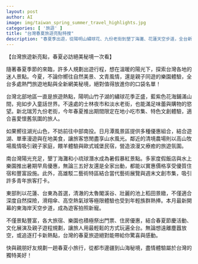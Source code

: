 ```yaml
---
layout: post
author: AI
image: img/taiwan_spring_summer_travel_highlights.jpg
categories: [ '旅遊' ]
title: "台灣春夏旅遊亮點特搜"
description: "春夏季出遊，從陽明山繡球花、九份老街到墾丁海灘、花蓮天空步道，全台新景點、活動、美食一次整理，親子、文青、探險通通有，玩遍台灣美好秘境！"
---
```

【台灣旅遊新亮點，春夏必訪絕美秘境一次看】

隨著春夏季節的來臨，許多人規劃出遊行程，想在溫暖的陽光下，探索台灣各地的迷人景點。今夏，不論你嚮往自然美景、文青風情，還是親子同遊的樂園體驗，全台多處熱門旅遊地點與全新網美秘境，絕對值得放進你的口袋名單！

台灣北部地區一直是旅遊熱點，陽明山竹子湖的繡球花季正盛，藍紫色花海鋪滿山間，宛如步入童話世界。不遠處的士林夜市和淡水老街，也能滿足味蕾與購物的慾望。新北瑞芳九份老街，今年春夏推出期間限定在地小吃市集、特色文創體驗，適合喜愛懷舊氛圍的旅人。

如果嚮往湖光山色，不妨前往中部南投。日月潭風景區提供多種優惠組合，結合遊湖、單車漫遊與在地美食，讓旅客悠閒盡享山水風光。鄰近的清境農場則以高山牧場風情吸引親子家庭，餵羊體驗與歐式城堡民宿，營造浪漫又療癒的旅遊氛圍。

南台灣陽光充足，墾丁海灘和小琉球潛水成為暑假暴紅景點。多家度假飯店與水上樂園推出暑期早鳥優惠，無論三五好友還是全家出動，都能以實惠價格享受優質住宿和豐富設施。此外，高雄駁二藝術特區結合當代藝術展覽與週末文創市集，吸引許多青年旅客打卡。

東部則以花蓮、台東為首選，清澈的太魯閣溪谷、壯麗的池上稻田景緻，不僅適合深度自然探險，滑翔傘、高空熱氣球等極限體驗也受到年輕族群熱捧。本月最新開幕的東海岸天空步道，成為遊客拍照新寵。

不僅景點豐富，各大旅宿、樂園也積極祭出門票、住房優惠，結合春夏節慶活動、文化展演及親子遊程規劃，讓旅人用最輕鬆的方式玩遍全台。無論想遠離塵囂放空，或追逐打卡新熱點，台灣的春夏旅遊絕對能帶給你驚喜與感動。

快與親朋好友規劃一趟春夏小旅行，從都市邊疆到山海秘境，盡情體驗屬於台灣的獨特美好！